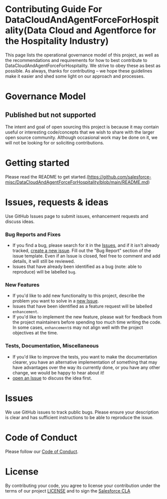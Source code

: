 # Contributing Guide For DataCloudAndAgentForceForHospitality(Data Cloud and Agentforce for the Hospitality Industry)

This page lists the operational governance model of this project, as well as the recommendations and requirements for how to best contribute to DataCloudAndAgentForceForHospitality. We strive to obey these as best as possible. As always, thanks for contributing – we hope these guidelines make it easier and shed some light on our approach and processes.

# Governance Model

## Published but not supported

The intent and goal of open sourcing this project is because it may contain useful or interesting code/concepts that we wish to share with the larger open source community. Although occasional work may be done on it, we will not be looking for or soliciting contributions.

# Getting started

Please read the README to get started.(https://github.com/salesforce-misc/DataCloudAndAgentForceForHospitality/blob/main/README.md)

# Issues, requests & ideas

Use GitHub Issues page to submit issues, enhancement requests and discuss ideas.

### Bug Reports and Fixes
-  If you find a bug, please search for it in the [Issues](https://github.com/DataCloudAndAgentForceForHospitality/issues), and if it isn't already tracked,
   [create a new issue](https://github.com/DataCloudAndAgentForceForHospitality/issues/new). Fill out the "Bug Report" section of the issue template. Even if an Issue is closed, feel free to comment and add details, it will still
   be reviewed.
-  Issues that have already been identified as a bug (note: able to reproduce) will be labelled `bug`.


### New Features
-  If you'd like to add new functionality to this project, describe the problem you want to solve in a [new Issue](https://github.com/DataCloudAndAgentForceForHospitality/issues/new).
-  Issues that have been identified as a feature request will be labelled `enhancement`.
-  If you'd like to implement the new feature, please wait for feedback from the project
   maintainers before spending too much time writing the code. In some cases, `enhancement`s may
   not align well with the project objectives at the time.

### Tests, Documentation, Miscellaneous
-  If you'd like to improve the tests, you want to make the documentation clearer, you have an
   alternative implementation of something that may have advantages over the way its currently
   done, or you have any other change, we would be happy to hear about it!
  -  [open an Issue](https://github.com/DataCloudAndAgentForceForHospitality/issues/new) to discuss the idea first.


# Issues
We use GitHub issues to track public bugs. Please ensure your description is
clear and has sufficient instructions to be able to reproduce the issue.

# Code of Conduct
Please follow our [Code of Conduct](CODE_OF_CONDUCT.md).

# License
By contributing your code, you agree to license your contribution under the terms of our project [LICENSE](LICENSE.txt) and to sign the [Salesforce CLA](https://cla.salesforce.com/sign-cla)
